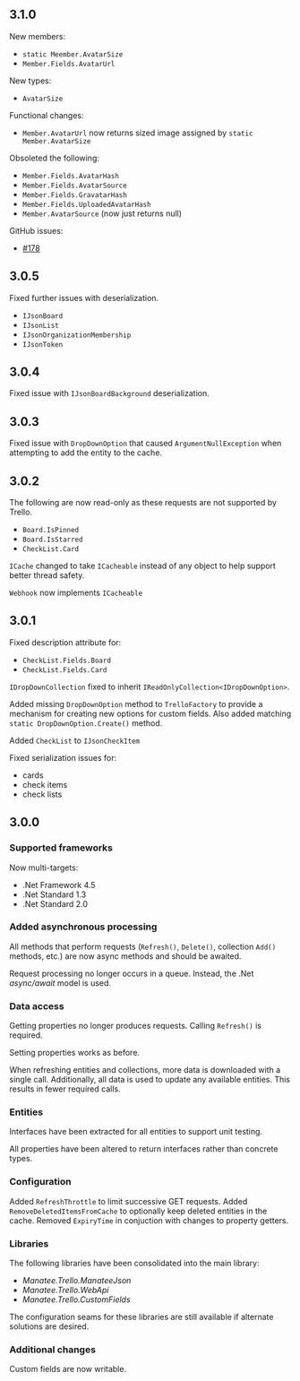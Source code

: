 ## 3.1.0

New members:

- `static Meember.AvatarSize`
- `Member.Fields.AvatarUrl`

New types:

- `AvatarSize`

Functional changes:

- `Member.AvatarUrl` now returns sized image assigned by `static Member.AvatarSize`

Obsoleted the following:

- `Member.Fields.AvatarHash`
- `Member.Fields.AvatarSource`
- `Member.Fields.GravatarHash`
- `Member.Fields.UploadedAvatarHash`
- `Member.AvatarSource` (now just returns null)


GitHub issues:

- [#178](/../../issues/178)

## 3.0.5

Fixed further issues with deserialization.

- `IJsonBoard`
- `IJsonList`
- `IJsonOrganizationMembership`
- `IJsonToken`

## 3.0.4

Fixed issue with `IJsonBoardBackground` deserialization.

## 3.0.3

Fixed issue with `DropDownOption` that caused `ArgumentNullException` when attempting to add the entity to the cache.

## 3.0.2

The following are now read-only as these requests are not supported by Trello.

- `Board.IsPinned`
- `Board.IsStarred`
- `CheckList.Card`

`ICache` changed to take `ICacheable` instead of any object to help support better thread safety.

`Webhook` now implements `ICacheable`

## 3.0.1

Fixed description attribute for:

- `CheckList.Fields.Board`
- `CheckList.Fields.Card`

`IDropDownCollection` fixed to inherit `IReadOnlyCollection<IDropDownOption>`.

Added missing `DropDownOption` method to `TrelloFactory` to provide a mechanism for creating new options for custom fields.  Also added matching `static DropDownOption.Create()` method.

Added `CheckList` to `IJsonCheckItem`

Fixed serialization issues for:

- cards
- check items
- check lists

## 3.0.0

### Supported frameworks

Now multi-targets:

- .Net Framework 4.5
- .Net Standard 1.3
- .Net Standard 2.0

### Added asynchronous processing

All methods that perform requests (`Refresh()`, `Delete()`, collection `Add()` methods, etc.) are now async methods and should be awaited.

Request processing no longer occurs in a queue.  Instead, the .Net *async/await* model is used.

### Data access

Getting properties no longer produces requests.  Calling `Refresh()` is required.

Setting properties works as before.

When refreshing entities and collections, more data is downloaded with a single call.  Additionally, all data is used to update any available entities.  This results in fewer required calls.

### Entities

Interfaces have been extracted for all entities to support unit testing.

All properties have been altered to return interfaces rather than concrete types.

### Configuration

Added `RefreshThrottle` to limit successive GET requests.
Added `RemoveDeletedItemsFromCache` to optionally keep deleted entities in the cache.
Removed `ExpiryTime` in conjuction with changes to property getters.

### Libraries

The following libraries have been consolidated into the main library:

- *Manatee.Trello.ManateeJson*
- *Manatee.Trello.WebApi*
- *Manatee.Trello.CustomFields*

The configuration seams for these libraries are still available if alternate solutions are desired.

### Additional changes

Custom fields are now writable.